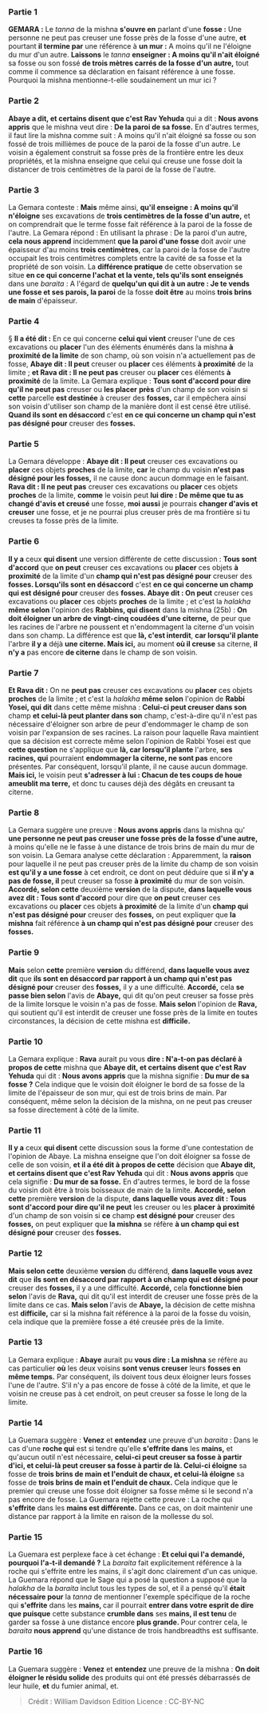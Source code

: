 
### Partie 1
<strong>GEMARA :</strong> Le <i>tanna</i> de la mishna <b>s'ouvre en</b> parlant d'une <b>fosse :</b> Une personne ne peut pas creuser une fosse près de la fosse d'une autre, <b>et</b> pourtant <b>il termine par</b> une référence à <b>un mur :</b> A moins qu'il ne l'éloigne du mur d'un autre. <b>Laissons</b> le <i>tanna</i> <b>enseigner : A moins qu'il n'ait éloigné</b> sa fosse ou son fossé <b>de trois mètres carrés de la fosse d'un autre,</b> tout comme il commence sa déclaration en faisant référence à une fosse. Pourquoi la mishna mentionne-t-elle soudainement un mur ici ?

### Partie 2
<b>Abaye a dit, et certains disent que c'est Rav Yehuda</b> qui a dit : <b>Nous avons appris</b> que le mishna veut dire : <b>De la paroi de sa fosse.</b> En d'autres termes, il faut lire la mishna comme suit : A moins qu'il n'ait éloigné sa fosse ou son fossé de trois millièmes de pouce de la paroi de la fosse d'un autre. Le voisin a également construit sa fosse près de la frontière entre les deux propriétés, et la mishna enseigne que celui qui creuse une fosse doit la distancer de trois centimètres de la paroi de la fosse de l'autre.

### Partie 3
La Gemara conteste : <b>Mais</b> même ainsi, <b>qu'il enseigne : A moins qu'il n'éloigne</b> ses excavations de <b>trois centimètres de la fosse d'un autre,</b> et on comprendrait que le terme fosse fait référence à la paroi de la fosse de l'autre. La Gemara répond : En utilisant la phrase : De la paroi d'un autre, <b>cela nous apprend</b> incidemment <b>que la paroi d'une fosse</b> doit avoir une épaisseur d'au moins <b>trois centimètres</b>, car la paroi de la fosse de l'autre occupait les trois centimètres complets entre la cavité de sa fosse et la propriété de son voisin. La <b>différence pratique</b> de cette observation se situe <b>en ce qui concerne l'achat et la vente, tels qu'ils sont enseignés</b> dans une <i>baraita</i> : A l'égard de <b>quelqu'un qui dit à un autre : Je te vends une fosse et ses parois, la paroi</b> de la fosse <b>doit être</b> au moins <b>trois brins de main</b> d'épaisseur.

### Partie 4
§ <b>Il a été dit :</b> En ce qui concerne <b>celui qui vient</b> creuser l'une de ces excavations ou <b>placer</b> l'un des éléments énumérés dans la mishna <b>à proximité de la limite</b> de son champ, où son voisin n'a actuellement pas de fosse, <b>Abaye dit : Il peut</b> creuser ou <b>placer</b> ces éléments <b>à proximité</b> de la limite ; <b>et Rava dit : Il ne peut pas</b> creuser ou <b>placer</b> ces éléments <b>à proximité</b> de la limite. La Gemara explique : <b>Tous sont d'accord pour dire qu'il ne peut pas</b> creuser ou <b>les placer</b> <b>près</b> d'un champ</b> de son voisin si <b>cette</b> parcelle <b>est destinée</b> à creuser des <b>fosses,</b> car il empêchera ainsi son voisin d'utiliser son champ de la manière dont il est censé être utilisé. <b>Quand ils sont en désaccord</b> c'est <b>en ce qui concerne un champ qui n'est pas désigné pour</b> creuser des <b>fosses.</b>

### Partie 5
La Gemara développe : <b>Abaye dit : Il peut</b> creuser ces excavations ou <b>placer</b> ces objets <b>proches</b> de la limite, <b>car</b> le champ du voisin <b>n'est pas désigné pour les fosses,</b> il ne cause donc aucun dommage en le faisant. <b>Rava dit : Il ne peut pas</b> creuser ces excavations ou <b>placer</b> ces objets <b>proches</b> de la limite, <b>comme</b> le voisin peut <b>lui dire : De même que tu as changé d'avis et creusé</b> une fosse, <b>moi aussi</b> je pourrais <b>changer d'avis et creuser</b> une fosse, et je ne pourrai plus creuser près de ma frontière si tu creuses ta fosse près de la limite.

### Partie 6
<b>Il y a</b> ceux <b>qui disent</b> une version différente de cette discussion : <b>Tous sont d'accord</b> que <b>on peut</b> creuser ces excavations ou <b>placer</b> ces objets <b>à proximité</b> de la limite d'un <b>champ qui n'est pas désigné pour</b> creuser des <b>fosses. Lorsqu'ils sont en désaccord</b> c'est <b>en ce qui concerne un champ qui est désigné pour</b> creuser des <b>fosses. Abaye dit : On peut</b> creuser ces excavations ou <b>placer</b> ces objets <b>proches</b> de la limite ; et c'est la <i>halakha</i> <b>même selon</b> l'opinion des <b>Rabbins, qui disent</b> dans la mishna (25b) : <b>On doit éloigner un arbre de vingt-cinq coudées d'une citerne,</b> de peur que les racines de l'arbre ne poussent et n'endommagent la citerne d'un voisin dans son champ. La différence est que <b>là, c'est interdit</b>, <b>car lorsqu'il plante</b> l'arbre <b>il y a</b> déjà <b>une citerne. Mais ici,</b> au moment <b>où il creuse</b> sa citerne, <b>il n'y a</b> pas encore <b>de citerne</b> dans le champ de son voisin.

### Partie 7
<b>Et Rava dit :</b> On ne <b>peut pas</b> creuser ces excavations ou <b>placer</b> ces objets <b>proches</b> de la limite ; et c'est la <i>halakha</i> <b>même selon</b> l'opinion de <b>Rabbi Yosei, qui dit</b> dans cette même mishna : <b>Celui-ci peut creuser dans son</b> champ <b>et celui-là peut planter dans son</b> champ, c'est-à-dire qu'il n'est pas nécessaire d'éloigner son arbre de peur d'endommager le champ de son voisin par l'expansion de ses racines. La raison pour laquelle Rava maintient que sa décision est correcte même selon l'opinion de Rabbi Yosei est que <b>cette question</b> ne s'applique que <b>là, car lorsqu'il plante</b> l'arbre, <b>ses racines, qui</b> pourraient <b>endommager la citerne, ne sont pas</b> encore présentes. Par conséquent, lorsqu'il plante, il ne cause aucun dommage. <b>Mais ici,</b> le voisin peut <b>s'adresser à lui : Chacun de tes coups de houe ameublit ma terre,</b> et donc tu causes déjà des dégâts en creusant ta citerne.

### Partie 8
La Gemara suggère une preuve : <b>Nous avons appris</b> dans la mishna qu' <b>une personne ne peut pas creuser une fosse près de la fosse d'une autre,</b> à moins qu'elle ne le fasse à une distance de trois brins de main du mur de son voisin. La Gemara analyse cette déclaration : Apparemment, la <b>raison</b> pour laquelle il ne peut pas creuser près de la limite du champ de son voisin <b>est qu'il y a une fosse</b> à cet endroit, ce dont on peut déduire que si <b>il n'y a pas de fosse, il</b> peut creuser sa fosse <b>à proximité</b> du mur de son voisin. <b>Accordé, selon cette</b> deuxième <b>version</b> de la dispute, <b>dans laquelle vous avez dit : Tous sont d'accord</b> pour dire que <b>on peut</b> creuser ces excavations ou <b>placer</b> ces objets <b>à proximité</b> de la limite d'un <b>champ qui n'est pas désigné pour</b> creuser des <b>fosses,</b> on peut expliquer que <b>la mishna</b> fait référence <b>à un champ qui n'est pas désigné pour</b> creuser des <b>fosses.</b>

### Partie 9
<b>Mais</b> selon <b>cette</b> première <b>version</b> du différend, <b>dans laquelle vous avez dit</b> que <b>ils sont en désaccord par rapport à un champ qui n'est pas désigné pour</b> creuser des <b>fosses,</b> il y a une difficulté. <b>Accordé,</b> cela <b>se passe bien selon</b> l'avis de <b>Abaye,</b> qui dit qu'on peut creuser sa fosse près de la limite lorsque le voisin n'a pas de fosse. <b>Mais selon</b> l'opinion de <b>Rava,</b> qui soutient qu'il est interdit de creuser une fosse près de la limite en toutes circonstances, la décision de cette mishna est <b>difficile.</b>

### Partie 10
La Gemara explique : <b>Rava</b> aurait pu vous <b>dire : N'a-t-on pas déclaré à propos de cette</b> mishna que <b>Abaye dit, et certains disent que c'est Rav Yehuda</b> qui dit : <b>Nous avons appris</b> que la mishna signifie : <b>Du mur de sa fosse ?</b> Cela indique que le voisin doit éloigner le bord de sa fosse de la limite de l'épaisseur de son mur, qui est de trois brins de main. Par conséquent, même selon la décision de la mishna, on ne peut pas creuser sa fosse directement à côté de la limite.

### Partie 11
<b>Il y a</b> ceux <b>qui disent</b> cette discussion sous la forme d'une contestation de l'opinion de Abaye. La mishna enseigne que l'on doit éloigner sa fosse de celle de son voisin, <b>et il a été dit à propos de cette</b> décision que <b>Abaye dit, et certains disent que c'est Rav Yehuda</b> qui dit : <b>Nous avons appris</b> que cela signifie : <b>Du mur de sa fosse.</b> En d'autres termes, le bord de la fosse du voisin doit être à trois boisseaux de main de la limite. <b>Accordé, selon cette</b> première <b>version</b> de la dispute, <b>dans laquelle vous avez dit : Tous sont d'accord pour dire qu'il ne peut</b> les creuser ou les <b>placer</b> <b>à proximité</b> d'un champ</b> de son voisin si <b>ce</b> champ <b>est désigné pour</b> creuser des <b>fosses,</b> on peut expliquer que <b>la mishna</b> se réfère <b>à un champ qui est désigné pour</b> creuser des <b>fosses.</b>

### Partie 12
<b>Mais selon cette</b> deuxième <b>version</b> du différend, <b>dans laquelle vous avez dit</b> que <b>ils sont en désaccord par rapport à un champ qui est désigné pour</b> creuser des <b>fosses,</b> il y a une difficulté. <b>Accordé,</b> cela <b>fonctionne bien selon</b> l'avis de <b>Rava,</b> qui dit qu'il est interdit de creuser une fosse près de la limite dans ce cas. <b>Mais selon</b> l'avis de <b>Abaye,</b> la décision de cette mishna est <b>difficile,</b> car si la mishna fait référence à la paroi de la fosse du voisin, cela indique que la première fosse a été creusée près de la limite.

### Partie 13
La Gemara explique : <b>Abaye</b> aurait pu <b>vous dire : La mishna</b> se réfère au cas particulier <b>où</b> les deux voisins <b>sont venus creuser</b> leurs <b>fosses en même temps.</b> Par conséquent, ils doivent tous deux éloigner leurs fosses l'une de l'autre. S'il n'y a pas encore de fosse à côté de la limite, et que le voisin ne creuse pas à cet endroit, on peut creuser sa fosse le long de la limite.

### Partie 14
La Guemara suggère : <b>Venez</b> et <b>entendez</b> une preuve d'un <i>baraita</i> : Dans le cas d'une <b>roche qui</b> est si tendre qu'elle <b>s'effrite dans</b> les <b>mains,</b> et qu'aucun outil n'est nécessaire, <b>celui-ci peut creuser sa fosse à partir d'ici, et celui-là peut creuser sa fosse à partir de là. Celui-ci éloigne</b> sa fosse de <b>trois brins de main et l'enduit de chaux, et celui-là éloigne</b> sa fosse de <b>trois brins de main et l'enduit de chaux.</b> Cela indique que le premier qui creuse une fosse doit éloigner sa fosse même si le second n'a pas encore de fosse. La Guemara rejette cette preuve : La roche qui <b>s'effrite</b> dans les <b>mains est différente.</b> Dans ce cas, on doit maintenir une distance par rapport à la limite en raison de la mollesse du sol.

### Partie 15
La Guemara est perplexe face à cet échange : <b>Et celui qui l'a demandé, pourquoi l'a-t-il demandé ?</b> La <i>baraita</i> fait explicitement référence à la roche qui s'effrite entre les mains, il s'agit donc clairement d'un cas unique. La Guemara répond que le Sage qui a posé la question a supposé que la <i>halakha</i> de la <i>baraita</i> inclut tous les types de sol, et il a pensé qu'il <b>était nécessaire pour</b> la <i>tanna</i> de mentionner l'exemple spécifique de la roche qui <b>s'effrite</b> dans les <b>mains, </b> car il pourrait <b>entrer dans votre esprit de dire que puisque</b> cette substance <b>crumble dans</b> ses <b>mains, il est tenu</b> de garder sa fosse à une distance encore <b>plus grande. </b> Pour contrer cela, le <i>baraita</i> <b>nous apprend</b> qu'une distance de trois handbreadths est suffisante.

### Partie 16
La Guemara suggère : <b>Venez</b> et <b>entendez</b> une preuve de la mishna : <b>On doit éloigner le résidu solide</b> des produits qui ont été pressés débarrassés de leur huile, <b>et</b> du fumier animal, et</b>.

>Crédit : William Davidson Edition
>Licence : CC-BY-NC